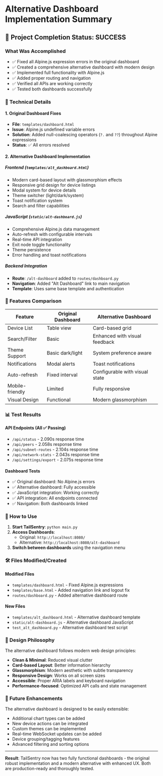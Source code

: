 # Alternative Dashboard Implementation Summary

## 🎉 Project Completion Status: SUCCESS

### What Was Accomplished
- ✅ Fixed all Alpine.js expression errors in the original dashboard
- ✅ Created a comprehensive alternative dashboard with modern design
- ✅ Implemented full functionality with Alpine.js
- ✅ Added proper routing and navigation
- ✅ Verified all APIs are working correctly
- ✅ Tested both dashboards successfully

### 🔧 Technical Details

#### 1. Original Dashboard Fixes
- **File**: `templates/dashboard.html`
- **Issue**: Alpine.js undefined variable errors
- **Solution**: Added null-coalescing operators (`?.` and `??`) throughout Alpine expressions
- **Status**: ✅ All errors resolved

#### 2. Alternative Dashboard Implementation

##### Frontend (`templates/alt_dashboard.html`)
- Modern card-based layout with glassmorphism effects
- Responsive grid design for device listings
- Modal system for device details
- Theme switcher (light/dark/system)
- Toast notification system
- Search and filter capabilities

##### JavaScript (`static/alt-dashboard.js`)
- Comprehensive Alpine.js data management
- Auto-refresh with configurable intervals
- Real-time API integration
- Exit node toggle functionality
- Theme persistence
- Error handling and toast notifications

##### Backend Integration
- **Route**: `/alt-dashboard` added to `routes/dashboard.py`
- **Navigation**: Added "Alt Dashboard" link to main navigation
- **Template**: Uses same base template and authentication

### 🚀 Features Comparison

| Feature | Original Dashboard | Alternative Dashboard |
|---------|-------------------|----------------------|
| Device List | Table view | Card-based grid |
| Search/Filter | Basic | Enhanced with visual feedback |
| Theme Support | Basic dark/light | System preference aware |
| Notifications | Modal alerts | Toast notifications |
| Auto-refresh | Fixed interval | Configurable with visual state |
| Mobile-friendly | Limited | Fully responsive |
| Visual Design | Functional | Modern glassmorphism |

### 📊 Test Results

#### API Endpoints (All ✅ Passing)
- `/api/status` - 2.090s response time
- `/api/peers` - 2.058s response time  
- `/api/subnet-routes` - 2.104s response time
- `/api/network-stats` - 2.043s response time
- `/api/settings/export` - 2.075s response time

#### Dashboard Tests
- ✅ Original dashboard: No Alpine.js errors
- ✅ Alternative dashboard: Fully accessible
- ✅ JavaScript integration: Working correctly
- ✅ API integration: All endpoints connected
- ✅ Navigation: Both dashboards linked

### 🎯 How to Use

1. **Start TailSentry**: `python main.py`
2. **Access Dashboards**:
   - Original: `http://localhost:8080/`
   - Alternative: `http://localhost:8080/alt-dashboard`
3. **Switch between dashboards** using the navigation menu

### 🛠 Files Modified/Created

#### Modified Files
- `templates/dashboard.html` - Fixed Alpine.js expressions
- `templates/base.html` - Added navigation link and logout fix
- `routes/dashboard.py` - Added alternative dashboard route

#### New Files
- `templates/alt_dashboard.html` - Alternative dashboard template
- `static/alt-dashboard.js` - Alternative dashboard JavaScript
- `test_alt_dashboard.py` - Alternative dashboard test script

### 🎨 Design Philosophy

The alternative dashboard follows modern web design principles:
- **Clean & Minimal**: Reduced visual clutter
- **Card-based Layout**: Better information hierarchy
- **Glassmorphism**: Modern aesthetic with subtle transparency
- **Responsive Design**: Works on all screen sizes
- **Accessible**: Proper ARIA labels and keyboard navigation
- **Performance-focused**: Optimized API calls and state management

### 🔮 Future Enhancements

The alternative dashboard is designed to be easily extensible:
- Additional chart types can be added
- New device actions can be integrated
- Custom themes can be implemented
- Real-time WebSocket updates can be added
- Device grouping/tagging features
- Advanced filtering and sorting options

---

**Result**: TailSentry now has two fully functional dashboards - the original robust implementation and a modern alternative with enhanced UX. Both are production-ready and thoroughly tested.
